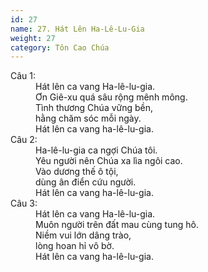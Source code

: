 ```yaml
---
id: 27
name: 27. Hát Lên Ha-Lê-Lu-Gia
weight: 27
category: Tôn Cao Chúa
---
```

<dl><dt>Câu 1:</dt><dd data-verse="1">Hát lên ca vang Ha-lê-lu-gia. <br/>Ơn Giê-xu quá sâu rộng mênh mông. <br/>Tình thương Chúa vững bền, <br/>hằng chăm sóc mỗi ngày. <br/>Hát lên ca vang ha-lê-lu-gia. </dd><dt>Câu 2:</dt><dd data-verse="2">Ha-lê-lu-gia ca ngợi Chúa tôi. <br/>Yêu người nên Chúa xa lìa ngôi cao. <br/>Vào dương thế ô tội, <br/>dùng ân điển cứu người. <br/>Hát lên ca vang ha-lê-lu-gia. </dd><dt>Câu 3:</dt><dd data-verse="3">Hát lên ca vang Ha-lê-lu-gia. <br/>Muôn người trên đất mau cùng tung hô. <br/>Niềm vui lớn dâng trào, <br/>lòng hoan hỉ vô bờ. <br/>Hát lên ca vang ha-lê-lu-gia. </dd></dl>

